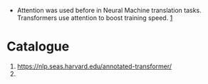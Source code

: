 - Attention was used before in Neural Machine translation tasks. Transformers use attention to boost training speed. [1](https://jalammar.github.io/illustrated-transformer/)

# Catalogue
1. https://nlp.seas.harvard.edu/annotated-transformer/
2. 